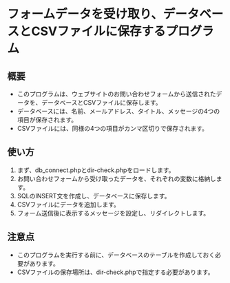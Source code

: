 # フォームデータを受け取り、データベースとCSVファイルに保存するプログラム #

## 概要 ##
- このプログラムは、ウェブサイトのお問い合わせフォームから送信されたデータを、データベースとCSVファイルに保存します。
- データベースには、名前、メールアドレス、タイトル、メッセージの4つの項目が保存されます。
- CSVファイルには、同様の4つの項目がカンマ区切りで保存されます。

## 使い方 ##
1. まず、db_connect.phpとdir-check.phpをロードします。
2. お問い合わせフォームから受け取ったデータを、それぞれの変数に格納します。
3. SQLのINSERT文を作成し、データベースに保存します。
4. CSVファイルにデータを追加します。
5. フォーム送信後に表示するメッセージを設定し、リダイレクトします。

## 注意点 ##
- このプログラムを実行する前に、データベースのテーブルを作成しておく必要があります。
- CSVファイルの保存場所は、dir-check.phpで指定する必要があります。
